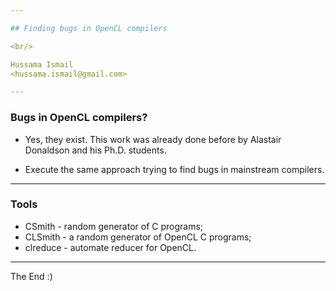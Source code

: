 ```yaml
---

## Finding bugs in OpenCL compilers

<br/> 

Hussama Ismail 
<hussama.ismail@gmail.com>

---
```


### Bugs in OpenCL compilers?

* Yes, they exist. This work was already done before by Alastair Donaldson and his Ph.D. students.

* Execute the same approach trying to find bugs in mainstream compilers.

---

### Tools

* CSmith - random generator of C programs;
* CLSmith - a random generator of OpenCL C programs;
* clreduce - automate reducer for OpenCL.

---


The End :)
